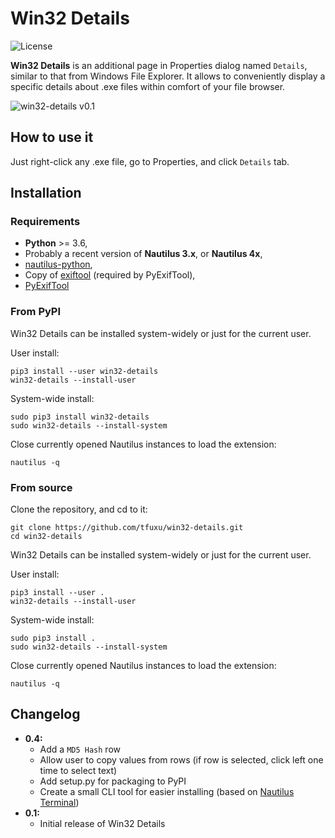 # Win32 Details
![License](https://img.shields.io/github/license/tfuxu/win32-details)

**Win32 Details** is an additional page in Properties dialog named `Details`, similar to that from Windows File Explorer. It allows to conveniently display a specific details about .exe files within comfort of your file browser.

![win32-details v0.1](https://raw.githubusercontent.com/tfuxu/win32-details/main/data/images/win32-details-screenshot-1.png)

## How to use it
Just right-click any .exe file, go to Properties, and click `Details` tab.

## Installation
### Requirements
* **Python** >= 3.6,
* Probably a recent version of **Nautilus 3.x**, or **Nautilus 4x**,
* [nautilus-python](https://wiki.gnome.org/Projects/NautilusPython),
* Copy of [exiftool](https://github.com/exiftool/exiftool) (required by PyExifTool),
* [PyExifTool](https://pypi.org/project/PyExifTool/)

### From PyPI
Win32 Details can be installed system-widely or just for the current user.

User install:
```
pip3 install --user win32-details
win32-details --install-user
```

System-wide install:
```
sudo pip3 install win32-details
sudo win32-details --install-system
```

Close currently opened Nautilus instances to load the extension:
```
nautilus -q
```

### From source
Clone the repository, and cd to it:
```
git clone https://github.com/tfuxu/win32-details.git
cd win32-details
```

Win32 Details can be installed system-widely or just for the current user.

User install:
```
pip3 install --user .
win32-details --install-user
```

System-wide install:
```
sudo pip3 install .
sudo win32-details --install-system
```

Close currently opened Nautilus instances to load the extension:
```
nautilus -q
```

## Changelog
* **0.4:**
    * Add a `MD5 Hash` row
    * Allow user to copy values from rows (if row is selected, click left one time to select text)
    * Add setup.py for packaging to PyPI
    * Create a small CLI tool for easier installing (based on [Nautilus Terminal](https://github.com/flozz/nautilus-terminal/blob/master/nautilus_terminal/__main__.py))
* **0.1:**
    * Initial release of Win32 Details